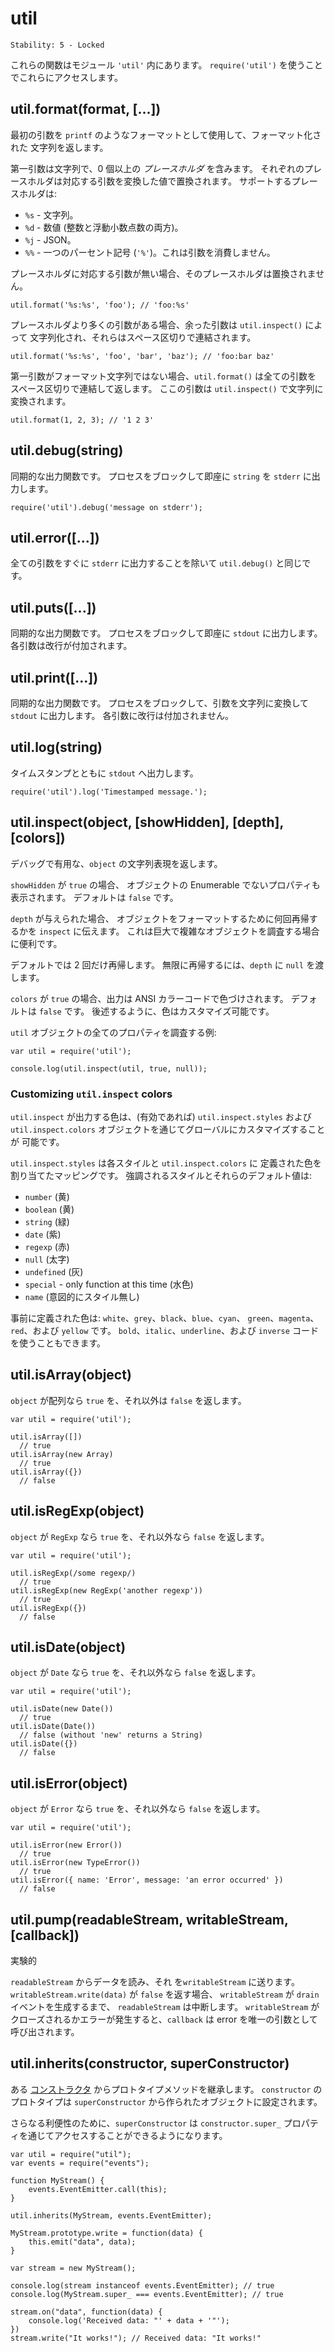 # util

    Stability: 5 - Locked

<!--
These functions are in the module `'util'`. Use `require('util')` to access
them.
-->

これらの関数はモジュール `'util'` 内にあります。
`require('util')` を使うことでこれらにアクセスします。


## util.format(format, [...])

<!--
Returns a formatted string using the first argument as a `printf`-like format.
-->

最初の引数を `printf` のようなフォーマットとして使用して、フォーマット化された
文字列を返します。

<!--
The first argument is a string that contains zero or more *placeholders*.
Each placeholder is replaced with the converted value from its corresponding
argument. Supported placeholders are:
-->

第一引数は文字列で、0 個以上の *プレースホルダ* を含みます。
それぞれのプレースホルダは対応する引数を変換した値で置換されます。
サポートするプレースホルダは:

<!--
* `%s` - String.
* `%d` - Number (both integer and float).
* `%j` - JSON.
* `%%` - single percent sign (`'%'`). This does not consume an argument.
-->

* `%s` - 文字列。
* `%d` - 数値 (整数と浮動小数点数の両方)。
* `%j` - JSON。
* `%%` - 一つのパーセント記号 (`'%'`)。これは引数を消費しません。

<!--
If the placeholder does not have a corresponding argument, the placeholder is
not replaced.
-->

プレースホルダに対応する引数が無い場合、そのプレースホルダは置換されません。

    util.format('%s:%s', 'foo'); // 'foo:%s'

<!--
If there are more arguments than placeholders, the extra arguments are
converted to strings with `util.inspect()` and these strings are concatenated,
delimited by a space.
-->

プレースホルダより多くの引数がある場合、余った引数は `util.inspect()` によって
文字列化され、それらはスペース区切りで連結されます。

    util.format('%s:%s', 'foo', 'bar', 'baz'); // 'foo:bar baz'

<!--
If the first argument is not a format string then `util.format()` returns
a string that is the concatenation of all its arguments separated by spaces.
Each argument is converted to a string with `util.inspect()`.
-->

第一引数がフォーマット文字列ではない場合、`util.format()` は全ての引数を
スペース区切りで連結して返します。
ここの引数は `util.inspect()` で文字列に変換されます。

    util.format(1, 2, 3); // '1 2 3'


## util.debug(string)

<!--
A synchronous output function. Will block the process and
output `string` immediately to `stderr`.
-->

同期的な出力関数です。
プロセスをブロックして即座に `string` を `stderr` に出力します。

    require('util').debug('message on stderr');

## util.error([...])

<!--
Same as `util.debug()` except this will output all arguments immediately to
`stderr`.
-->

全ての引数をすぐに `stderr` に出力することを除いて `util.debug()` と同じです。

## util.puts([...])

<!--
A synchronous output function. Will block the process and output all arguments
to `stdout` with newlines after each argument.
-->

同期的な出力関数です。
プロセスをブロックして即座に `stdout` に出力します。
各引数は改行が付加されます。

## util.print([...])

<!--
A synchronous output function. Will block the process, cast each argument to a
string then output to `stdout`. Does not place newlines after each argument.
-->

同期的な出力関数です。
プロセスをブロックして、引数を文字列に変換して `stdout` に出力します。
各引数に改行は付加されません。

## util.log(string)

<!--
Output with timestamp on `stdout`.
-->

タイムスタンプとともに `stdout` へ出力します。

    require('util').log('Timestamped message.');


## util.inspect(object, [showHidden], [depth], [colors])

<!--
Return a string representation of `object`, which is useful for debugging.
-->

デバッグで有用な、`object` の文字列表現を返します。

<!--
If `showHidden` is `true`, then the object's non-enumerable properties will be
shown too. Defaults to `false`.
-->

`showHidden` が `true` の場合、
オブジェクトの Enumerable でないプロパティも表示されます。
デフォルトは `false` です。

<!--
If `depth` is provided, it tells `inspect` how many times to recurse while
formatting the object. This is useful for inspecting large complicated objects.
-->

`depth` が与えられた場合、
オブジェクトをフォーマットするために何回再帰するかを `inspect` に伝えます。
これは巨大で複雑なオブジェクトを調査する場合に便利です。

<!--
The default is to only recurse twice.  To make it recurse indefinitely, pass
in `null` for `depth`.
-->

デフォルトでは 2 回だけ再帰します。
無限に再帰するには、`depth` に `null` を渡します。

<!--
If `colors` is `true`, the output will be styled with ANSI color codes.
Defaults to `false`.
Colors are customizable, see below.
-->

`colors` が `true` の場合、出力は ANSI カラーコードで色づけされます。
デフォルトは `false` です。
後述するように、色はカスタマイズ可能です。

<!--
Example of inspecting all properties of the `util` object:
-->

`util` オブジェクトの全てのプロパティを調査する例:

    var util = require('util');

    console.log(util.inspect(util, true, null));

### Customizing `util.inspect` colors

<!--
Color output (if enabled) of `util.inspect` is customizable globally
via `util.inspect.styles` and `util.inspect.colors` objects.
-->

`util.inspect` が出力する色は、(有効であれば) `util.inspect.styles` および
`util.inspect.colors` オブジェクトを通じてグローバルにカスタマイズすることが
可能です。

<!--
`util.inspect.styles` is a map assigning each style a color
from `util.inspect.colors`.
Highlighted styles and their default values are:
-->

`util.inspect.styles` は各スタイルと `util.inspect.colors` に
定義された色を割り当てたマッピングです。
強調されるスタイルとそれらのデフォルト値は:

<!--
 * `number` (yellow)
 * `boolean` (yellow)
 * `string` (green)
 * `date` (magenta)
 * `regexp` (red)
 * `null` (bold)
 * `undefined` (grey)
 * `special` - only function at this time (cyan)
 * `name` (intentionally no styling)
-->

 * `number` (黄)
 * `boolean` (黄)
 * `string` (緑)
 * `date` (紫)
 * `regexp` (赤)
 * `null` (太字)
 * `undefined` (灰)
 * `special` - only function at this time (水色)
 * `name` (意図的にスタイル無し)

<!--
Predefined color codes are: `white`, `grey`, `black`, `blue`, `cyan`, 
`green`, `magenta`, `red` and `yellow`.
There are also `bold`, `italic`, `underline` and `inverse` codes.
-->

事前に定義された色は: `white`、`grey`、`black`、`blue`、`cyan`、
`green`、`magenta`、`red`、および `yellow` です。
`bold`、`italic`、`underline`、および `inverse` コードを使うこともできます。


## util.isArray(object)

<!--
Returns `true` if the given "object" is an `Array`. `false` otherwise.
-->

`object` が配列なら `true` を、それ以外は `false` を返します。

    var util = require('util');

    util.isArray([])
      // true
    util.isArray(new Array)
      // true
    util.isArray({})
      // false


## util.isRegExp(object)

<!--
Returns `true` if the given "object" is a `RegExp`. `false` otherwise.
-->

`object` が `RegExp` なら `true` を、それ以外なら `false` を返します。

    var util = require('util');

    util.isRegExp(/some regexp/)
      // true
    util.isRegExp(new RegExp('another regexp'))
      // true
    util.isRegExp({})
      // false


## util.isDate(object)

<!--
Returns `true` if the given "object" is a `Date`. `false` otherwise.
-->

`object` が `Date` なら `true` を、それ以外なら `false` を返します。

    var util = require('util');

    util.isDate(new Date())
      // true
    util.isDate(Date())
      // false (without 'new' returns a String)
    util.isDate({})
      // false


## util.isError(object)

<!--
Returns `true` if the given "object" is an `Error`. `false` otherwise.
-->

`object` が `Error` なら `true` を、それ以外なら `false` を返します。

    var util = require('util');

    util.isError(new Error())
      // true
    util.isError(new TypeError())
      // true
    util.isError({ name: 'Error', message: 'an error occurred' })
      // false


## util.pump(readableStream, writableStream, [callback])

<!--
Experimental
-->

実験的

<!--
Read the data from `readableStream` and send it to the `writableStream`.
When `writableStream.write(data)` returns `false` `readableStream` will be
paused until the `drain` event occurs on the `writableStream`. `callback` gets
an error as its only argument and is called when `writableStream` is closed or
when an error occurs.
-->

`readableStream` からデータを読み、それ を`writableStream` に送ります。
`writableStream.write(data)` が `false` を返す場合、
`writableStream` が `drain` イベントを生成するまで、
`readableStream` は中断します。
`writableStream` がクローズされるかエラーが発生すると、`callback` は error を唯一の引数として呼び出されます。


## util.inherits(constructor, superConstructor)

<!--
Inherit the prototype methods from one
[constructor](https://developer.mozilla.org/en/JavaScript/Reference/Global_Objects/Object/constructor)
into another.  The prototype of `constructor` will be set to a new
object created from `superConstructor`.
-->

ある
[コンストラクタ](https://developer.mozilla.org/en/JavaScript/Reference/Global_Objects/Object/constructor)
からプロトタイプメソッドを継承します。
`constructor` のプロトタイプは `superConstructor` から作られたオブジェクトに設定されます。

<!--
As an additional convenience, `superConstructor` will be accessible
through the `constructor.super_` property.
-->

さらなる利便性のために、`superConstructor` は `constructor.super_`
プロパティを通じてアクセスすることができるようになります。

    var util = require("util");
    var events = require("events");

    function MyStream() {
        events.EventEmitter.call(this);
    }

    util.inherits(MyStream, events.EventEmitter);

    MyStream.prototype.write = function(data) {
        this.emit("data", data);
    }

    var stream = new MyStream();

    console.log(stream instanceof events.EventEmitter); // true
    console.log(MyStream.super_ === events.EventEmitter); // true

    stream.on("data", function(data) {
        console.log('Received data: "' + data + '"');
    })
    stream.write("It works!"); // Received data: "It works!"
